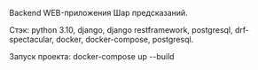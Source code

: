 Backend WEB-приложения Шар предсказаний.

Стэк: python 3.10, django, django restframework, postgresql, drf-spectacular, docker, docker-compose, postgresql.

Запуск проекта: docker-compose up --build
